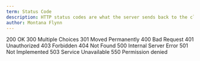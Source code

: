 ```yaml
---
term: Status Code
description: HTTP status codes are what the server sends back to the client with the response in regards to the status of the request.
author: Montana Flynn
---
```


200 OK
300 Multiple Choices
301 Moved Permanently
400 Bad Request
401 Unauthorized
403 Forbidden
404 Not Found
500 Internal Server Error
501 Not Implemented
503 Service Unavailable
550 Permission denied
